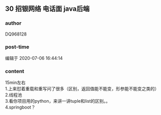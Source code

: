 ## 30 招银网络 电话面 java后端
### author 
DQ968128
### post-time 

编辑于  2020-07-06 16:44:14
### content 
<div class="post-topic-des nc-post-content">
 <div>
  15min左右
 </div>
 <div>
  1.上来怼着重载和重写问了很多（区别，返回值能不能变，形参能不能变之类的）
 </div>
 <div>
  2.线程池
 </div>
 <div>
  3.看你项目用的python，来讲一讲tuple和list的区别。。
 </div>
 <div>
  4.springboot？
 </div>
</div>
